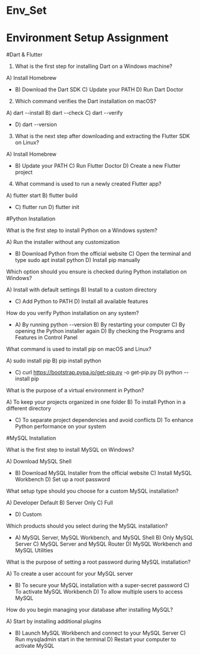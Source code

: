 # Env_Set

# Environment Setup Assignment

#Dart & Flutter

1. What is the first step for installing Dart on a Windows machine?

A) Install Homebrew
- B) Download the Dart SDK
C) Update your PATH
D) Run Dart Doctor


2. Which command verifies the Dart installation on macOS?

A) dart --install
B) dart --check
C) dart --verify
- D) dart --version


3. What is the next step after downloading and extracting the Flutter SDK on Linux?

A) Install Homebrew
- B) Update your PATH
C) Run Flutter Doctor
D) Create a new Flutter project


4. What command is used to run a newly created Flutter app?

A) flutter start
B) flutter build
- C) flutter run
D) flutter init


#Python Installation

What is the first step to install Python on a Windows system?

A) Run the installer without any customization
- B) Download Python from the official website
C) Open the terminal and type sudo apt install python
D) Install pip manually

Which option should you ensure is checked during Python installation on Windows?

A) Install with default settings
B) Install to a custom directory
- C) Add Python to PATH
D) Install all available features

How do you verify Python installation on any system?

- A) By running python --version
B) By restarting your computer
 C) By opening the Python installer again
D) By checking the Programs and Features in Control Panel

What command is used to install pip on macOS and Linux?

A) sudo install pip
B) pip install python
- C) curl https://bootstrap.pypa.io/get-pip.py -o get-pip.py
D) python --install pip

What is the purpose of a virtual environment in Python?

A) To keep your projects organized in one folder
B) To install Python in a different directory
- C) To separate project dependencies and avoid conflicts
D) To enhance Python performance on your system

#MySQL Installation

What is the first step to install MySQL on Windows?

A) Download MySQL Shell
- B) Download MySQL Installer from the official website
C) Install MySQL Workbench
D) Set up a root password

What setup type should you choose for a custom MySQL installation?

A) Developer Default
B) Server Only
C) Full
- D) Custom

Which products should you select during the MySQL installation?

- A) MySQL Server, MySQL Workbench, and MySQL Shell
B) Only MySQL Server
C) MySQL Server and MySQL Router
D) MySQL Workbench and MySQL Utilities

What is the purpose of setting a root password during MySQL installation?

A) To create a user account for your MySQL server
- B) To secure your MySQL installation with a super-secret password
C) To activate MySQL Workbench
D) To allow multiple users to access MySQL

How do you begin managing your database after installing MySQL?

A) Start by installing additional plugins
- B) Launch MySQL Workbench and connect to your MySQL Server
C) Run mysqladmin start in the terminal
D) Restart your computer to activate MySQL
